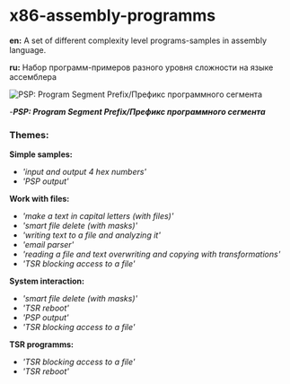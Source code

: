 # x86-assembly-programms

**en:**
A set of different complexity level programs-samples in assembly language.

**ru:**
Набор программ-примеров разного уровня сложности на языке ассемблера

![PSP: Program Segment Prefix/Префикс программного сегмента](https://pp.userapi.com/c841425/v841425900/56861/SIQD-x08Id8.jpg)

-***PSP: Program Segment Prefix/Префикс программного сегмента***

### Themes:

**Simple samples:**
- *'input and output 4 hex numbers'*
- *'PSP output'*

**Work with files:**
- *'make a text in capital letters (with files)'*
- *'smart file delete (with masks)'*
- *'writing text to a file and analyzing it'*
- *'email parser'*
- *'reading a file and text overwriting and copying with transformations'*
- *'TSR blocking access to a file'*

**System interaction:**
- *'smart file delete (with masks)'*
- *'TSR reboot'*
- *'PSP output'*
- *'TSR blocking access to a file'*

**TSR programms:**
- *'TSR blocking access to a file'*
- *'TSR reboot'*
